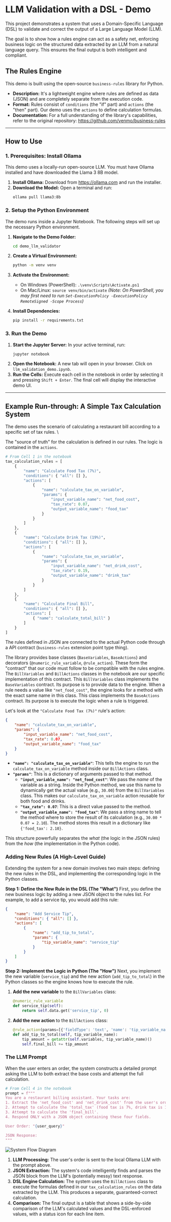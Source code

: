 # LLM Validation with a DSL - Demo

This project demonstrates a system that uses a Domain-Specific Language (DSL) to validate and correct the output of a Large Language Model (LLM).

The goal is to show how a rules engine can act as a safety net, enforcing business logic on the structured data extracted by an LLM from a natural language query. This ensures the final output is both intelligent and compliant.

## The Rules Engine

This demo is built using the open-source `business-rules` library for Python.

* **Description:** It's a lightweight engine where rules are defined as data (JSON) and are completely separate from the execution code.
* **Format:** Rules consist of `conditions` (the "if" part) and `actions` (the "then" part). Our demo uses the `actions` to define calculation formulas.
* **Documentation:** For a full understanding of the library's capabilities, refer to the original repository: <https://github.com/venmo/business-rules>

---

## How to Use

### 1. Prerequisites: Install Ollama

This demo uses a locally-run open-source LLM. You must have Ollama installed and have downloaded the Llama 3 8B model.

1.  **Install Ollama:** Download from <https://ollama.com> and run the installer.
2.  **Download the Model:** Open a terminal and run:
    ```bash
    ollama pull llama3:8b
    ```

### 2. Setup the Python Environment

The demo runs inside a Jupyter Notebook. The following steps will set up the necessary Python environment.

1.  **Navigate to the Demo Folder:**
    ```bash
    cd demo_llm_validator
    ```
2.  **Create a Virtual Environment:**
    ```bash
    python -m venv venv
    ```
3.  **Activate the Environment:**
    * On Windows (PowerShell): `.\venv\Scripts\Activate.ps1`
    * On Mac/Linux: `source venv/bin/activate`
    *(Note: On PowerShell, you may first need to run `Set-ExecutionPolicy -ExecutionPolicy RemoteSigned -Scope Process`)*

4.  **Install Dependencies:**
    ```bash
    pip install -r requirements.txt
    ```

### 3. Run the Demo

1.  **Start the Jupyter Server:** In your active terminal, run:
    ```bash
    jupyter notebook
    ```
2.  **Open the Notebook:** A new tab will open in your browser. Click on `llm_validation_demo.ipynb`.
3.  **Run the Cells:** Execute each cell in the notebook in order by selecting it and pressing `Shift + Enter`. The final cell will display the interactive demo UI.

---

## Example Run-through: A Simple Tax Calculation System

The demo uses the scenario of calculating a restaurant bill according to a specific set of tax rules. \


The "source of truth" for the calculation is defined in our rules. The logic is contained in the `actions`.

```python
# From Cell 1 in the notebook
tax_calculation_rules = [
    {
        "name": "Calculate Food Tax (7%)",
        "conditions": { "all": [] },
        "actions": [
            {
                "name": "calculate_tax_on_variable",
                "params": {
                    "input_variable_name": "net_food_cost",
                    "tax_rate": 0.07,
                    "output_variable_name": "food_tax"
                }
            }
        ]
    },
    {
        "name": "Calculate Drink Tax (19%)",
        "conditions": { "all": [] },
        "actions": [
            {
                "name": "calculate_tax_on_variable",
                "params": {
                    "input_variable_name": "net_drink_cost",
                    "tax_rate": 0.19,
                    "output_variable_name": "drink_tax"
                }
            }
        ]
    },
    {
        "name": "Calculate Final Bill",
        "conditions": { "all": [] },
        "actions": [
            { "name": "calculate_total_bill" }
        ]
    }
]
```

The rules defined in JSON are connected to the actual Python code through a API contract (`business-rules` extension point type thing).

The library provides base classes (`BaseVariables`, `BaseActions`) and decorators (`@numeric_rule_variable`, `@rule_action`). These form the "contract" that our code must follow to be compatible with the rules engine.
The `BillVariables` and `BillActions` classes in the notebook are our specific implementation of this contract.
This `BillVariables` class implements the `BaseVariables` contract. Its purpose is to provide data to the engine. When a rule needs a value like `"net_food_cost"`, the engine looks for a method with the exact same name in this class.
This class implements the `BaseActions` contract. Its purpose is to execute the logic when a rule is triggered.

Let's look at the `"Calculate Food Tax (7%)"` rule's action:
```json
{
    "name": "calculate_tax_on_variable",
    "params": {
        "input_variable_name": "net_food_cost",
        "tax_rate": 0.07,
        "output_variable_name": "food_tax"
    }
}
```
* **`"name": "calculate_tax_on_variable"`**: This tells the engine to run the `calculate_tax_on_variable` method inside our `BillActions` class.
* **`"params"`**: This is a dictionary of arguments passed to that method.
    * **`"input_variable_name": "net_food_cost"`**: We pass the *name* of the variable as a string. Inside the Python method, we use this name to dynamically get the actual value (e.g., `30.00`) from the `BillVariables` class. This makes our `calculate_tax_on_variable` action reusable for both food and drinks.
    * **`"tax_rate": 0.07`**: This is a direct value passed to the method.
    * **`"output_variable_name": "food_tax"`**: We pass a string name to tell the method where to store the result of its calculation (e.g., `30.00 * 0.07 = 2.10`). The method stores this result in a dictionary like `{'food_tax': 2.10}`.

This structure powerfully separates the *what* (the logic in the JSON rules) from the *how* (the implementation in the Python code).

### Adding New Rules (A High-Level Guide)

Extending the system for a new domain involves two main steps: defining the new rules in the DSL, and implementing the corresponding logic in the Python classes.

**Step 1: Define the New Rule in the DSL (The "What")**
First, you define the new business logic by adding a new JSON object to the rules list. For example, to add a service tip, you would add this rule:

```json
{
    "name": "Add Service Tip",
    "conditions": { "all": [] },
    "actions": [
        {
            "name": "add_tip_to_total",
            "params": {
                "tip_variable_name": "service_tip"
            }
        }
    ]
}
```

**Step 2: Implement the Logic in Python (The "How")**
Next, you implement the new variable (`service_tip`) and the new action (`add_tip_to_total`) in the Python classes so the engine knows how to execute the rule.

1.  **Add the new variable** to the `BillVariables` class:
    ```python
    @numeric_rule_variable
    def service_tip(self):
        return self.data.get('service_tip', 0)
    ```
2.  **Add the new action** to the `BillActions` class:
    ```python
    @rule_action(params=[{'fieldType': 'text', 'name': 'tip_variable_name'}])
    def add_tip_to_total(self, tip_variable_name):
        tip_amount = getattr(self.variables, tip_variable_name)()
        self.final_bill += tip_amount
    ```

### The LLM Prompt

When the user enters an order, the system constructs a detailed prompt asking the LLM to both extract the base costs and attempt the full calculation.

```python
# From Cell 4 in the notebook
prompt = f"""
You are a restaurant billing assistant. Your tasks are:
1. Extract the 'net_food_cost' and 'net_drink_cost' from the user's order.
2. Attempt to calculate the 'total_tax' (food tax is 7%, drink tax is 19%).
3. Attempt to calculate the 'final_bill'.
4. Respond ONLY with a JSON object containing these four fields.

User Order: "{user_query}"

JSON Response:
"""
```

![System Flow Diagram](systemflow.jpg)

1.  **LLM Processing:** The user's order is sent to the local Ollama LLM with the prompt above.
2.  **JSON Extraction:** The system's code intelligently finds and parses the JSON block from the LLM's (potentially messy) text response.
3.  **DSL Engine Calculation:** The system uses the `BillActions` class to execute the formulas defined in our `tax_calculation_rules` on the data extracted by the LLM. This produces a separate, guaranteed-correct calculation.
4.  **Comparison:** The final output is a table that shows a side-by-side comparison of the LLM's calculated values and the DSL-enforced values, with a status icon for each line item.
